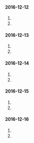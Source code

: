 #### 2016-12-12
1.  
2.  

#### 2016-12-13
1.  
2.  

#### 2016-12-14
1.  
2.  

#### 2016-12-15
1.  
2.  

#### 2016-12-16
1.  
2.  

